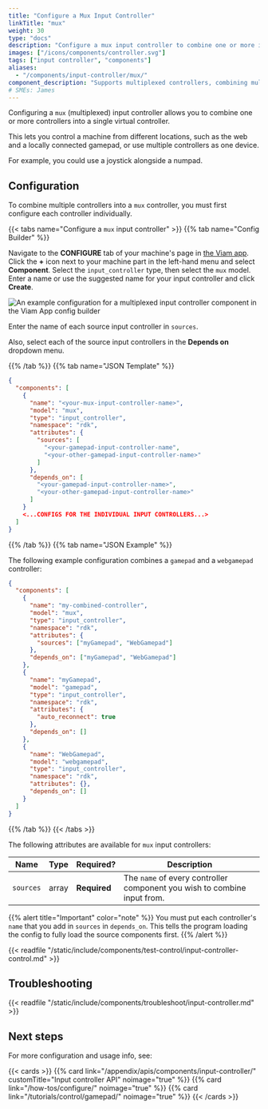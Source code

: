 ```yaml
---
title: "Configure a Mux Input Controller"
linkTitle: "mux"
weight: 30
type: "docs"
description: "Configure a mux input controller to combine one or more input controllers."
images: ["/icons/components/controller.svg"]
tags: ["input controller", "components"]
aliases:
  - "/components/input-controller/mux/"
component_description: "Supports multiplexed controllers, combining multiple sources of input."
# SMEs: James
---
```


Configuring a `mux` (multiplexed) input controller allows you to combine one or more controllers into a single virtual controller.

This lets you control a machine from different locations, such as the web and a locally connected gamepad, or use multiple controllers as one device.

For example, you could use a joystick alongside a numpad.

## Configuration

To combine multiple controllers into a `mux` controller, you must first configure each controller individually.

{{< tabs name="Configure a `mux` input controller" >}}
{{% tab name="Config Builder" %}}

Navigate to the **CONFIGURE** tab of your machine's page in [the Viam app](https://app.viam.com).
Click the **+** icon next to your machine part in the left-hand menu and select **Component**.
Select the `input_controller` type, then select the `mux` model.
Enter a name or use the suggested name for your input controller and click **Create**.

![An example configuration for a multiplexed input controller component in the Viam App config builder](/components/input-controller/mux-input-controller-ui-config.png)

Enter the name of each source input controller in `sources`.

Also, select each of the source input controllers in the **Depends on** dropdown menu.

{{% /tab %}}
{{% tab name="JSON Template" %}}

```json {class="line-numbers linkable-line-numbers"}
{
  "components": [
    {
      "name": "<your-mux-input-controller-name>",
      "model": "mux",
      "type": "input_controller",
      "namespace": "rdk",
      "attributes": {
        "sources": [
          "<your-gamepad-input-controller-name",
          "<your-other-gamepad-input-controller-name>"
        ]
      },
      "depends_on": [
        "<your-gamepad-input-controller-name>",
        "<your-other-gamepad-input-controller-name>"
      ]
    }
    <...CONFIGS FOR THE INDIVIDUAL INPUT CONTROLLERS...>
  ]
}
```

{{% /tab %}}
{{% tab name="JSON Example" %}}

The following example configuration combines a `gamepad` and a `webgamepad` controller:

```json {class="line-numbers linkable-line-numbers"}
{
  "components": [
    {
      "name": "my-combined-controller",
      "model": "mux",
      "type": "input_controller",
      "namespace": "rdk",
      "attributes": {
        "sources": ["myGamepad", "WebGamepad"]
      },
      "depends_on": ["myGamepad", "WebGamepad"]
    },
    {
      "name": "myGamepad",
      "model": "gamepad",
      "type": "input_controller",
      "namespace": "rdk",
      "attributes": {
        "auto_reconnect": true
      },
      "depends_on": []
    },
    {
      "name": "WebGamepad",
      "model": "webgamepad",
      "type": "input_controller",
      "namespace": "rdk",
      "attributes": {},
      "depends_on": []
    }
  ]
}
```

{{% /tab %}}
{{< /tabs >}}

The following attributes are available for `mux` input controllers:

<!-- prettier-ignore -->
| Name | Type | Required? | Description |
| ---- | ---- | --------- | ----------- |
| `sources` | array | **Required** | The `name` of every controller component you wish to combine input from. |

{{% alert title="Important" color="note" %}}
You must put each controller's `name` that you add in `sources` in `depends_on`.
This tells the program loading the config to fully load the source components first.
{{% /alert %}}

{{< readfile "/static/include/components/test-control/input-controller-control.md" >}}

## Troubleshooting

{{< readfile "/static/include/components/troubleshoot/input-controller.md" >}}

## Next steps

For more configuration and usage info, see:

{{< cards >}}
{{% card link="/appendix/apis/components/input-controller/" customTitle="Input controller API" noimage="true" %}}
{{% card link="/how-tos/configure/" noimage="true" %}}
{{% card link="/tutorials/control/gamepad/" noimage="true" %}}
{{< /cards >}}
